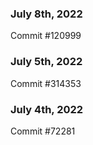 ### July 8th, 2022

Commit #120999

### July 5th, 2022

Commit #314353


### July 4th, 2022

Commit #72281
